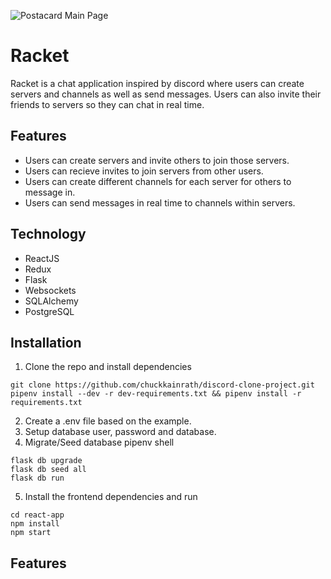 ![Postacard Main Page](https://drive.google.com/uc?export=view&id=1NnYz5ibhZW-0IFqUbvCyDYLaV8Ek52SP)
# Racket
Racket is a chat application inspired by discord where users can create servers and channels as well as send messages.  Users can also invite their friends to servers so they can chat in real time.

## Features
 - Users can create servers and invite others to join those servers.
 - Users can recieve invites to join servers from other users.
 - Users can create different channels for each server for others to message in.
 - Users can send messages in real time to channels within servers.

## Technology

 - ReactJS
 - Redux
 - Flask
 - Websockets
 - SQLAlchemy
 - PostgreSQL

## Installation

1. Clone the repo and install dependencies

```
git clone https://github.com/chuckkainrath/discord-clone-project.git
pipenv install --dev -r dev-requirements.txt && pipenv install -r requirements.txt
```

2. Create a .env file based on the example.
3. Setup database user, password and database.
4. Migrate/Seed database
pipenv shell
```
flask db upgrade
flask db seed all
flask db run
```
5. Install the frontend dependencies and run
```
cd react-app
npm install
npm start
```

## Features
